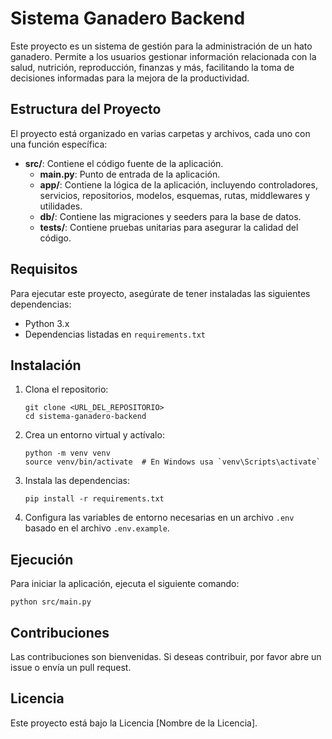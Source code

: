 # Sistema Ganadero Backend

Este proyecto es un sistema de gestión para la administración de un hato ganadero. Permite a los usuarios gestionar información relacionada con la salud, nutrición, reproducción, finanzas y más, facilitando la toma de decisiones informadas para la mejora de la productividad.

## Estructura del Proyecto

El proyecto está organizado en varias carpetas y archivos, cada uno con una función específica:

- **src/**: Contiene el código fuente de la aplicación.
  - **main.py**: Punto de entrada de la aplicación.
  - **app/**: Contiene la lógica de la aplicación, incluyendo controladores, servicios, repositorios, modelos, esquemas, rutas, middlewares y utilidades.
  - **db/**: Contiene las migraciones y seeders para la base de datos.
  - **tests/**: Contiene pruebas unitarias para asegurar la calidad del código.

## Requisitos

Para ejecutar este proyecto, asegúrate de tener instaladas las siguientes dependencias:

- Python 3.x
- Dependencias listadas en `requirements.txt`

## Instalación

1. Clona el repositorio:
   ```
   git clone <URL_DEL_REPOSITORIO>
   cd sistema-ganadero-backend
   ```

2. Crea un entorno virtual y actívalo:
   ```
   python -m venv venv
   source venv/bin/activate  # En Windows usa `venv\Scripts\activate`
   ```

3. Instala las dependencias:
   ```
   pip install -r requirements.txt
   ```

4. Configura las variables de entorno necesarias en un archivo `.env` basado en el archivo `.env.example`.

## Ejecución

Para iniciar la aplicación, ejecuta el siguiente comando:
```
python src/main.py
```

## Contribuciones

Las contribuciones son bienvenidas. Si deseas contribuir, por favor abre un issue o envía un pull request.

## Licencia

Este proyecto está bajo la Licencia [Nombre de la Licencia].